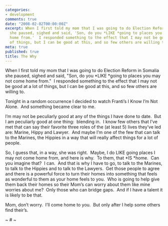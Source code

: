 ```yaml
---
categories:
- development
comments: true
date: "2008-02-02T00:00:00Z"
excerpt: When I first told my mom that I was going to do Election Reform in Somalia
  she paused, sighed and said, 'Son, do you *LIKE *going to places you may not come
  home from.'  I responded something to the effect that I may not be good at a lot
  of things, but I can be good at this, and so few others are willing to. 
meta: true
published: true
title: The Why
---
```


When I first told my mom that I was going to do Election Reform in Somalia she paused, sighed and said, "Son, do you *LIKE *going to places you may not come home from."  I responded something to the effect that I may not be good at a lot of things, but I can be good at this, and so few others are willing to.  

Tonight in a random occurrence I decided to watch Franti’s I Know I’m Not Alone.  And something became clear to me.

I’m may not be peculiarly good at any of the things I have done to date.  But I am peculiarly good at one thing:  blending in.  I know few others that I’ve met that can say their favorite three roles of the (at least 5) lives they’ve led are: Marine, Hippy and Lawyer.  And maybe I’m one of the few that can talk to the Marines, the Hippies in a way that will really affect things for a lot of people.  

So, I guess that, in a way, she was right.  Maybe, I do LIKE going places I may not come home from, and here is why.  To them, that *IS *home.  Can you imagine that?  I can.  And that is why I have to go, to talk to the Marines, to talk to the Hippies and to talk to the Lawyers.  Get those people to agree and there is a powerful force to turn their homes into something that feels as wonderful to them as your home feels to you.  Who is going to help give them back their homes so their Mom’s can worry about them like mine worries about me?  Only those who can bridge gaps.  And if I have a talent it is likely to be that.

Mom, don’t worry.  I’ll come home to you.  But only after I help some others find their’s.

~ # ~